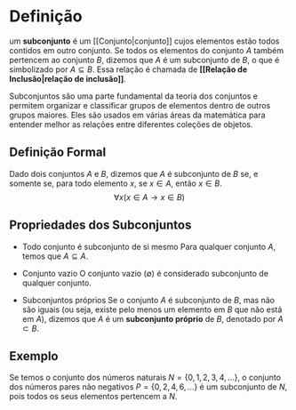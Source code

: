 # Definição
um **subconjunto** é um [[Conjunto|conjunto]] cujos elementos estão todos contidos em outro conjunto. Se todos os elementos do conjunto $A$ também pertencem ao conjunto $B$, dizemos que $A$ é um subconjunto de $B$, o que é simbolizado por $A \subseteq B$. Essa relação é chamada de **[[Relação de Inclusão|relação de inclusão]]**.

Subconjuntos são uma parte fundamental da teoria dos conjuntos e permitem organizar e classificar grupos de elementos dentro de outros grupos maiores. Eles são usados em várias áreas da matemática para entender melhor as relações entre diferentes coleções de objetos.
## Definição Formal
Dado dois conjuntos $A$ e $B$, dizemos que $A$ é subconjunto de $B$ se, e somente se, para todo elemento $x$, se $x \in A$, então $x \in B$.
$$ \forall x (x \in A \to x \in B) $$
## Propriedades dos Subconjuntos
- Todo conjunto é subconjunto de si mesmo
	Para qualquer conjunto $A$, temos que $A \subseteq A$.
	
- Conjunto vazio
	O conjunto vazio ($\emptyset$) é considerado subconjunto de qualquer conjunto.

- Subconjuntos próprios
	Se o conjunto $A$ é subconjunto de $B$, mas não são iguais (ou seja, existe pelo menos um elemento em $B$ que não está em $A$), dizemos que $A$ é um **subconjunto próprio** de $B$, denotado por $A \subset B$.

## Exemplo
Se temos o conjunto dos números naturais $N=\{0,1,2,3,4,...\}$, o conjunto dos números pares não negativos $P=\{0,2,4,6,...\}$ é um subconjunto de $N$, pois todos os seus elementos pertencem a $N$.